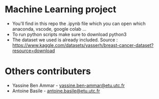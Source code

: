 # Machine Learning project 

- You'll find in this repo the .ipynb file which you can open which anaconda, vscode, google colab ... 
- To run python scripts make sure to download python3 
- The dataset we used is already included. Source :  https://www.kaggle.com/datasets/yasserh/breast-cancer-dataset?resource=download 

# Others contributers 
- Yassine Ben Ammar - yassine.ben-ammar@etu.utc.fr
- Antoine Basile - antoine.basile@etu.utc.fr
